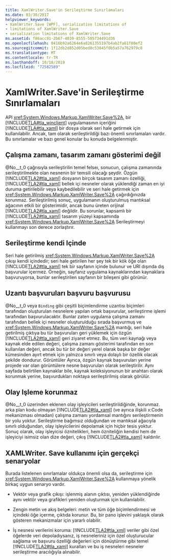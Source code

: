 ```yaml
---
title: XamlWriter.Save'in Serileştirme Sınırlamaları
ms.date: 03/30/2017
helpviewer_keywords:
- XamlWriter.Save [WPF], serialization limitations of
- limitations of XamlWriter.Save
- serialization limitations of XamlWriter.Save
ms.assetid: f86acc91-2b67-4039-8555-505734491d36
ms.openlocfilehash: 0416b92a6264e6a8261355197b4ab2fa61f80ef2
ms.sourcegitcommit: 1f12db2d852d05bed8c53845f0b5a57a762979c8
ms.translationtype: MT
ms.contentlocale: tr-TR
ms.lasthandoff: 10/18/2019
ms.locfileid: "72582589"
---
```

# <a name="serialization-limitations-of-xamlwritersave"></a>XamlWriter.Save'in Serileştirme Sınırlamaları
API <xref:System.Windows.Markup.XamlWriter.Save%2A>, bir [!INCLUDE[TLA#tla_winclient](../../../../includes/tlasharptla-winclient-md.md)] uygulamasının içeriğini [!INCLUDE[TLA#tla_xaml](../../../../includes/tlasharptla-xaml-md.md)] bir dosya olarak seri hale getirmek için kullanılabilir. Ancak, tam olarak serileştirildiği bazı önemli sınırlamaları vardır. Bu sınırlamalar ve bazı genel konular bu konuda belgelenmiştir.  

<a name="Run_Time__Not_Design_Time_Representation"></a>   
## <a name="run-time-not-design-time-representation"></a>Çalışma zamanı, tasarım zamanı gösterimi değil  
 @No__t_0 çağrısıyla serileştirilin temel felseı, sonucun, çalışma zamanında serileştirilmekte olan nesnenin bir temsili olacağı şeydir. Özgün [!INCLUDE[TLA2#tla_xaml](../../../../includes/tla2sharptla-xaml-md.md)] dosyanın birçok tasarım zamanı özelliği, [!INCLUDE[TLA2#tla_xaml](../../../../includes/tla2sharptla-xaml-md.md)] bellek içi nesneler olarak yüklendiği zaman en iyi duruma getirilebilir veya kaybedilebilir ve seri hale getirmek için <xref:System.Windows.Markup.XamlWriter.Save%2A> çağırdığınızda korunmaz. Serileştirilmiş sonuç, uygulamanın oluşturulmuş mantıksal ağacının etkili bir gösterimidir, ancak bunu üreten orijinal [!INCLUDE[TLA2#tla_xaml](../../../../includes/tla2sharptla-xaml-md.md)] değildir. Bu sorunlar, kapsamlı bir [!INCLUDE[TLA2#tla_xaml](../../../../includes/tla2sharptla-xaml-md.md)] tasarım yüzeyi kapsamında <xref:System.Windows.Markup.XamlWriter.Save%2A> Serileştirmeyi kullanmayı son derece zorlaştırır.  
  
<a name="Serialization_is_Self_Contained"></a>   
## <a name="serialization-is-self-contained"></a>Serileştirme kendi Içinde  
 Seri hale getirilmiş <xref:System.Windows.Markup.XamlWriter.Save%2A> çıkışı kendi içindedir; seri hale getirilen her şey tek bir kök öğe olan [!INCLUDE[TLA2#tla_xaml](../../../../includes/tla2sharptla-xaml-md.md)] tek bir sayfanın içinde bulunur ve URI dışında dış başvurular içermez. Örneğin, sayfanız uygulama kaynaklarından kaynaklara başvuruyorsa, bunlar serileştirilen sayfanın bir bileşeni gibi görünür.  
  
<a name="Extension_References_are_Dereferenced"></a>   
## <a name="extension-references-are-dereferenced"></a>Uzantı başvuruları başvuru başvurusu  
 @No__t_0 veya `Binding` gibi çeşitli biçimlendirme uzantısı biçimleri tarafından oluşturulan nesnelere yapılan ortak başvurular, serileştirme işlemi tarafından başvurulacaktır. Bunlar zaten uygulama çalışma zamanı tarafından bellek içi nesneler oluşturulduğu sırada başvurmuş ve <xref:System.Windows.Markup.XamlWriter.Save%2A> mantığı, seri hale getirilmiş çıktıya bu tür başvuruları geri yüklemek için özgün [!INCLUDE[TLA2#tla_xaml](../../../../includes/tla2sharptla-xaml-md.md)] geri ziyaret etmez. Bu, tüm veri kaynağı veya kaynak elde edilen değeri, çalışma zamanı gösterimi tarafından en son kullanılan değeri, ancak bu tür bir değeri yerel olarak başka bir değer kümesinden ayırt etmek için yalnızca sınırlı veya dolaylı bir özellik olacak şekilde dondurur. Görüntüler Ayrıca, özgün kaynak başvuruları yerine projede var olan görüntülere nesne başvuruları olarak serileştirilir. Aynı sayfada belirtilen kaynaklar bile, kaynak koleksiyonunun bir anahtarı olarak korunmak yerine, başvurdukları noktaya serileştirilmiş olarak görülür.  
  
<a name="Event_Handling_is_Not_Preserved"></a>   
## <a name="event-handling-is-not-preserved"></a>Olay Işleme korunmaz  
 @No__t_0 üzerinden eklenen olay işleyicileri serileştirildiğinde, korunmaz. arka plan kodu olmayan [!INCLUDE[TLA2#tla_xaml](../../../../includes/tla2sharptla-xaml-md.md)] (ve ayrıca ilişkili x:Code mekanizması olmadan) çalışma zamanı yordamsal mantığını serileştirmenin bir yolu yoktur. Serileştirme bağımsız olduğundan ve mantıksal ağacıyla sınırlı olduğundan, olay işleyicilerini depolamak için hiçbir tesis yoktur. Sonuç olarak, olay işleyicisi öznitelikleri, hem özniteliğin kendisi hem de işleyiciyi isimsiz olan dize değeri, çıkış [!INCLUDE[TLA2#tla_xaml](../../../../includes/tla2sharptla-xaml-md.md)] kaldırılır.  
  
<a name="Realistic_Scenarios_for_Use_of_XAMLWriter_Save"></a>   
## <a name="realistic-scenarios-for-use-of-xamlwritersave"></a>XAMLWriter. Save kullanımı için gerçekçi senaryolar  
 Burada listelenen sınırlamalar oldukça önemli olsa da, serileştirme için <xref:System.Windows.Markup.XamlWriter.Save%2A> kullanmaya yönelik birkaç uygun senaryo vardır.  
  
- Vektör veya grafik çıkışı: işlenmiş alanın çıktısı, yeniden yüklendiğinde aynı vektör veya grafikleri yeniden oluşturmak için kullanılabilir.  
  
- Zengin metin ve akış belgeleri: metin ve tüm öğe biçimlendirmesi ve içindeki öğe içerme, çıktıda korunur. Bu, bir pano işlevini yaklaşık olarak gösteren mekanizmalar için yararlı olabilir.  
  
- İş nesnesi verilerini koruma: [!INCLUDE[TLA2#tla_xml](../../../../includes/tla2sharptla-xml-md.md)] veriler gibi özel öğelerde veri depoladıysanız, iş nesneleriniz için özel oluşturucular sağlama ve başvuru özelliği değerleri için dönüştürme gibi temel [!INCLUDE[TLA2#tla_xaml](../../../../includes/tla2sharptla-xaml-md.md)] kuralları ve bu iş nesneleri nesneler serileştirme aracılığıyla alınabilir.
